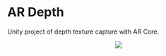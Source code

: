 # AR Depth

Unity project of depth texture capture with AR Core.

<p align="center"><img align="center" src="example.gif"></p>
